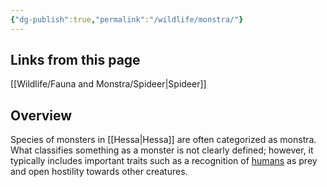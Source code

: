 ```yaml
---
{"dg-publish":true,"permalink":"/wildlife/monstra/"}
---
```


## Links from this page
[[Wildlife/Fauna and Monstra/Spideer\|Spideer]]
## Overview
Species of monsters in [[Hessa\|Hessa]] are often categorized as monstra. What classifies something as a monster is not clearly defined; however, it typically includes important traits such as a recognition of [humans](Races) as prey and open hostility towards other creatures. 